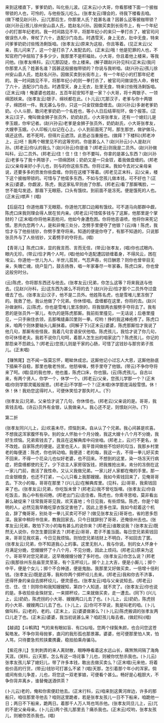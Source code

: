 <!-- { "loadSidebar": true } -->
来到这楼直下，爹爹奶奶，叫化些儿波。(正末云)小大哥，你看那楼下面一个披枷带锁的人也，可怜的，与他些饭儿吃么。(张孝友云)理会的，待我下楼看去咱。(做下楼见赵兴孙，云)兀那后生，你那里人氏？姓甚名谁？因甚么这等披枷带锁？(赵兴孙云)孩儿徐州安山县人氏，姓赵名兴孙。因做买卖到长街市上，有一个年纪小的打那年纪老的。我一时间路见不平，将那年纪小的来只一拳打杀了，被官司问做误伤人命，脊杖了六十，迭配沙门岛去。时遇雪天，身上无衣，肚中无食，特来问爹爹奶奶讨些残汤剩饭咱。(张孝友云)原来为这般，你且等着。(见正末云)父亲，孩儿问来了，这一个是打杀了人发配去的。(正末云)哦！他是犯罪的人也，不知官府门中屈陷了多多少少，我那里不是积福处。小大哥，你且着他上楼来，等我问他。(张孝友唤科，云)兀那囚徒，你上楼来。(解子跟赵兴孙见科)(正末云)我问你那里人氏？姓甚名谁？因甚这般披枷带锁的？你说与我听咱。(赵兴孙云)孩儿徐州安山县人氏，姓赵名兴孙。因做买卖到长街市上，有一个年纪小的打那年纪老的。我一时间路见不平，将那年纪小的则一拳打杀了，被官司问做误伤人命，脊杖了六十，迭配沙门岛去。时遇雪天，身上无衣，肚里无食，特来讨些残汤剩饭咱。(正末云)嗨！俺婆婆也姓赵，五百年前安知不是一家？小大哥，将十两银子、一领绵团袄来。(张孝友云)银子、绵袄都在此。(卜儿云)兀那汉子，老爹与你十两银子，绵团袄一件。我无甚么与你，只这一只金钗做盘缠去。(赵兴孙云)多谢老爹奶奶。小人斗胆，敢问老爹奶奶一个名姓也，等小人日后结草衔环，做个报答。(正末云)汉子，俺叫做金狮子张员外，奶奶赵氏，小大哥张孝友，还有一个媳妇儿是李玉娥，你牢记者。(赵兴孙云)老爹是金狮子张员外，奶奶赵氏，小大哥张孝友，大嫂李玉娥。小人印板儿似记在心上。小人到前面死了呵，那生那世，做驴做马，填还这债。若不死呵，但得片云遮顶。此恩必当重报也。(做拜？下楼科)(邦老冲上，云)呸！我两个眼里见不的这等穷的。你是甚么人？(赵兴孙云)小人是赵兴孙。(邦老云)你认的我么？(赵兴孙云)你是谁？(邦老云)则我是二员外。(赵兴孙做叫科，云)二员外。(邦老云)住！住！住！你不要叫，你拿的是甚么东西？(赵兴孙云)老爹与了我十两银子，一领绵团袄；奶奶又是一只金钗，着我做盘缠的。(邦老云)父亲母亲好小手儿也，则与的你这些东西。你将过来。我如今去对父亲母亲说，还要多多的赍发你些盘缠。你则在这楼下等着。(邦老见正末科，云)父亲，楼
下这个披枷带锁的。可惜与了他偌多东西，不如与您孩儿做本钱，可不好也？(正末云)婆婆，你觑波，陈虎，我这家私早则由了你那。(邦老云)看了那厮嘴脸，一世不能勾发迹。那眉下无眼筋，口头有饿纹。到前面不是冻死。便是饿死的人也。(正末云)噤声！(唱)

【后庭花】你道他眉下无眼筋，你道他兀那口边厢有饿纹。可不道马向那群中觑，陈虎口床我则理会得人居在贫内亲。(邦老云)可惜偌多钱与了这厮，他那里是个掌财的？(正末唱)你将他来恶抢问，他如今身遭危困。你将他恶语喷，他将你来死记恨。恩共仇您两个人，是和非俺三处分，怎劈手里便夺了他银？(云)嗨！陈虎，我恰才与了他些钱钞，你劈手里夺将来。知道的便是你夺了，有那不知道的，只说那张员外与了人些钱钞，又着劈手的夺将去。(唱)

【青哥儿】陈虎口床，显的我言而、言而无信，(带云)张孝友，(唱)你也忒眼内、眼内无珍。(带云)恰才两个人呵，(唱)他如今迭配遭囚锁缠着身，不得风云，困在埃尘。你道他一世儿为人，半世儿孤贫，气忍声吞，何日酬恩？则你也曾举目无亲，失魄亡魂，绕户踅门，鼓舌扬唇，唱一年家春尽一年家春。陈虎口床，你也曾这般穷时分。

(云)陈虎，你将那东西还与他去。(张孝友云)兄弟，你怎么这等？将来我送与他去。(见赵兴孙科，云)这东西为甚么不将的去？(赵兴孙云)恰才那个二员外夺过盘缠去了也。(张孝友云)汉子，他不是二员外。他姓陈名虎，也是雪堆儿里冻倒了的。我救了他，我认他做了个兄弟。你休怪咱。盘缠都在这里，你将的去。(赵兴孙做谢科，云)陈虎，你也是雪堆儿里冻倒的，将我银两衣服劈手夺将去了。我有恩的是张员外一家儿，有仇的是陈虎那厮。我前街里撞见，一无话说；后巷里撞见，一只手揪住衣领，去那嘴缝鼻凹里则一拳。哎哟！挣的我这棒疮疼了。陈虎口床，咱两个则休要轴头儿厮抹着。(同解子下)(正末云)婆婆，陈虎那厮恰才我说了他几句，那厮有些怪我，我着几句言语安伏他咱。陈虎孩儿，我恰才说了你几句，你可休怪老夫。我若不说你几句呵，着那人怎生出的咱家这门？陈虎孩儿，你记的那怨亲不怨疏么？(邦老云)您孩儿则是干家的心肠，可惜了这钱钞与那穷弟子孩儿。(正末唱)

【赚煞尾】岂不闻一饭莫忘怀，睚眦休成忿。这厮他记小过忘人大恩，这厮他胁底下插柴不自稳，那里也敬老怜贫。他怒嗔嗔，劈手里夺了他银。(带云)不争你夺将来了呵。(唱)显的我也惨，他也羞，陈虎口床，你也狠。(云)陈虎孩儿。自古以来，有两个贤人，你学一个，休学一个。(邦老云)父亲，您孩儿学那一个？(正末唱)你则学那灵辄般报恩。(邦老云)不学那一个？(正末唱)休学那庞涓般雪恨。休！休！休！我劝您这得时人，可便休笑恰才那失时人。(下)

(张孝友云)兄弟，父亲恰才说了几句，你休怪也。(邦老云)父亲说的是。哥哥，我索钱去咱。(诗云)员外有金银，认我做亲人。我心还不足，则恨赵兴孙。(下)


第二折

(张孝友同兴儿上，云)欢喜未尽，烦恼到来。自从认了个兄弟。我心间甚是欢喜。不想我这浑家腹怀有孕。别的女人怀胎十个月分娩，我这大嫂十八个月不分娩，我好生烦恼。兄弟索钱去了，我且在这解典库中闷坐咱。(邦老上，云)行不更名，坐不改姓。自家陈虎的便是。这里也无人，我平昔间做些不恰好的勾当，我那乡村里老的每便道：陈虎，你也转动咱。我便道：老的每，我这一去，不得一拳儿好买卖不回来，不得一个花朵儿也似好老婆，也不回来。不想到的这里，染一场冻天行病症，把盘缠都使的无了。少下店主人家房宿饭钱，把我推抢出来。肯分的冻倒在这一家儿门前，救活了我性命。又认义我做兄弟。一家儿好人家都在俺的手里。那一应金银粮食，也还不打紧，一心儿只看上我那嫂嫂。我如今索钱回来了，见俺哥哥去。下次小的每，哥哥在那里？(兴儿云)在解典库里。(见科，云)哥哥，我索钱回来了也。(张孝友云)兄弟，你吃饭未曾？(邦老云)我不曾吃饭哩。(张孝友云)你自吃饭去，我心中有些闷倦。(邦老出门云)且住者。陈虎也，你索寻思咱，莫非看出甚么破绽来？往常我哥哥见我，欢天喜地；今日见我，有些烦恼。陈虎，你是个聪明的人，必然见我早晚吃穿衣饭定害他了。因此上恩多也深。我如今趁着这个机会，辞了俺哥哥，别处寻一拳儿买卖可不好？(做见张孝友云)哥哥也，省的恩多怨深。我家中稍将书信来，教我回家去。只今日就辞别了哥哥，还俺徐州去也。(张孝友云)兄弟，敢怕下次小的每有甚么的说你来？(邦老云)谁敢说我？(张孝友云)既然无人说你，你怎生要回家去？(邦老云)哥哥，君子不羞当面。每日您兄弟索钱回来，哥哥见我欢喜，今日见我烦恼。则怕您兄弟钱财上不明白，不如回去了罢。(张孝友云)兄弟，你不知道我心上的事。这里无别人，我与你说。别的女人怀身十月满足分娩，您嫂嫂怀了十八个月，不见分娩，因此上烦闷。(邦老云)原来为这个。哥哥早对您兄弟说，这早晚嫂嫂分娩了多时也。(张孝友云)你怎么说？(邦老云)我那徐州东岳庙至灵至圣，有个玉杯珓儿，掷个上上大吉，便是小厮儿；掷个中平，便是个女儿；掷个不合神道，便是鬼胎。我那里又好做买卖，一倍增十倍利钱。(张孝友云)既是这等，我和你两个掷杯珓儿去来。(邦老云)我和你去不济事，还得怀身的亲自去掷杯珓儿，便灵感也。(张孝友云)咱与父亲说知去。(邦老云)住、住、住！则除你和我知嫂嫂知，第四个人知道，就不灵了。(张孝友云)你也说的是。多收拾些金珠财宝，一来掷杯珓，二来就做买卖，走一遭去。(同下)
(兴儿上，云)奶奶，陈虎拐的小大哥、嫂嫂两口儿去了也。(卜儿上，云)奶奶，陈虎拐的小大哥、嫂嫂两口儿去了也。(卜儿上，云)你可不早说，我是叫老的咱。(卜儿做叫科，云)老的，老的。(正末上，云)婆婆做甚么？(卜儿云)陈虎搬调的张孝友两口儿走了也。(正末云)婆婆，我当初说甚么来？咱赶孩儿每去者。(做赶科)(唱)

【越调】【斗鹌鹑】气的来有眼如盲、有口似哑。您两个绿鬓朱颜，也合问您这苍髯皓发。不争你背母抛爹，直闪的我形孤也那景寡。婆婆，他可便那里怕人笑，怕人骂，只待要急煎煎挟橐携囊，稳拍拍乘舟骗马。

【紫花序儿】生刺刺弄的来人离财散，眼睁睁看着这水远山长，痛煞煞间隔了海角天涯。(哭科，云)天那，怎么有这一场诧事？儿也，则被你忧愁杀我也。(卜儿云)张孝友孩儿挈了媳妇儿，带了许多本钱，敢出去做买卖么？(正末唱)元来他，将着些价高的行货，(带云)钱钞可打甚么不紧？(唱)天那，怎引着那个年小的浑家。倘或间有些儿争差，儿也，将您这一双老爹娘，可便看个甚么。畅好是心粗胆大，不争你背井离乡，谁替俺送酒供茶？

(卜儿云)老的，俺和你索便赶他去。(正末行科，云)咱来到这黄河岸边，许多的那船只，咱往那里寻他去？咱则这里跪者，若是张孝友孩儿一日不下船来，咱跪他一日；两日不下船来，跪两日。着那千人万人骂也骂杀他。(张孝友同旦儿上，云)兀的不是父亲母亲。(卜儿云)两个孩儿那里去？痛杀我也。(正末云)哎哟，张孝友孩儿，则被你苦杀我也。(唱)

